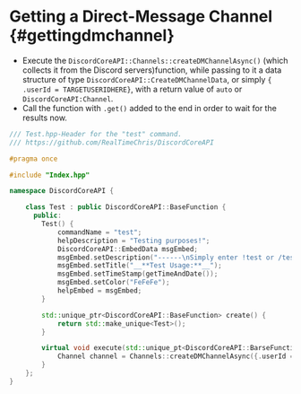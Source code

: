 Getting a Direct-Message Channel {#gettingdmchannel}
============
- Execute the `DiscordCoreAPI::Channels::createDMChannelAsync()` (which collects it from the Discord servers)function, while passing to it a data structure of type `DiscordCoreAPI::CreateDMChannelData`, or simply `{ .userId = TARGETUSERIDHERE}`, with a return value of `auto` or `DiscordCoreAPI:Channel`.
- Call the function with `.get()` added to the end in order to wait for the results now.

```cpp
/// Test.hpp-Header for the "test" command.
/// https://github.com/RealTimeChris/DiscordCoreAPI

#pragma once

#include "Index.hpp"

namespace DiscordCoreAPI {

	class Test : public DiscordCoreAPI::BaseFunction {
	  public:
		Test() {
			commandName = "test";
			helpDescription = "Testing purposes!";
			DiscordCoreAPI::EmbedData msgEmbed;
			msgEmbed.setDescription("------\nSimply enter !test or /test!\n------");
			msgEmbed.setTitle("__**Test Usage:**__");
			msgEmbed.setTimeStamp(getTimeAndDate());
			msgEmbed.setColor("FeFeFe");
			helpEmbed = msgEmbed;
		}

		std::unique_ptr<DiscordCoreAPI::BaseFunction> create() {
			return std::make_unique<Test>();
		}

		virtual void execute(std::unique_pt<DiscordCoreAPI::BarseFunctionArguments> args) {
			Channel channel = Channels::createDMChannelAsync({.userId = args.eventData.getAuthorId()}).get();
		}
	};
}
```
